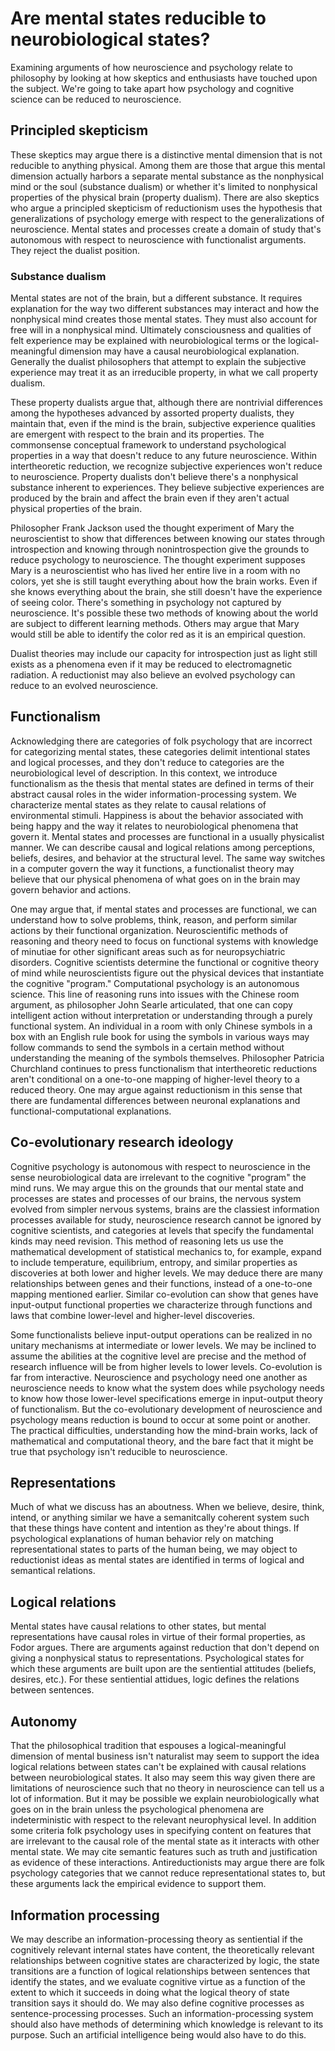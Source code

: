 # Are mental states reducible to neurobiological states?

Examining arguments of how neuroscience and psychology relate to philosophy by 
looking at how skeptics and enthusiasts have touched upon the subject. We're going
to take apart how psychology and cognitive science can be reduced to neuroscience.

## Principled skepticism

These skeptics may argue there is a distinctive mental dimension that is not reducible
to anything physical. Among them are those that argue this mental dimension actually
harbors a separate mental substance as the nonphysical mind or the soul (substance dualism) or 
whether it's limited to nonphysical properties of the physical brain (property dualism). 
There are also skeptics who argue a principled skepticism of reductionism uses the hypothesis that 
generalizations of psychology emerge with respect to the generalizations of neuroscience. 
Mental states and processes create a domain of study that's autonomous with respect to neuroscience 
with functionalist arguments. They reject the dualist position.

### Substance dualism

Mental states are not of the brain, but a different substance. It requires explanation
for the way two different substances may interact and how the nonphysical mind creates
those mental states. They must also account for free will in a nonphysical mind. Ultimately
consciousness and qualities of felt experience may be explained with neurobiological terms or 
the logical-meaningful dimension may have a causal neurobiological explanation. Generally
the dualist philosophers that attempt to explain the subjective experience may treat it
as an irreducible property, in what we call property dualism. 

These property dualists argue that, although there are nontrivial differences among
the hypotheses advanced by assorted property dualists, they maintain that, even if 
the mind is the brain, subjective experience qualities are emergent with respect to the
brain and its properties. The commonsense conceptual framework to understand psychological
properties in a way that doesn't reduce to any future neuroscience. Within intertheoretic
reduction, we recognize subjective experiences won't reduce to neuroscience. Property dualists
don't believe there's a nonphysical substance inherent to experiences. They believe
subjective experiences are produced by the brain and affect the brain even if they 
aren't actual physical properties of the brain.

Philosopher Frank Jackson used the thought experiment of Mary the neuroscientist to show
that differences between knowing our states through introspection and knowing through
nonintrospection give the grounds to reduce psychology to neuroscience. The thought
experiment supposes Mary is a neuroscientist who has lived her entire live in a room
with no colors, yet she is still taught everything about how the brain works. Even if 
she knows everything about the brain, she still doesn't have the experience of seeing
color. There's something in psychology not captured by neuroscience. It's possible these
two methods of knowing about the world are subject to different learning methods. Others
may argue that Mary would still be able to identify the color red as it is an empirical
question.

Dualist theories may include our capacity for introspection just as light still exists
as a phenomena even if it may be reduced to electromagnetic radiation. A reductionist
may also believe an evolved psychology can reduce to an evolved neuroscience.

## Functionalism

Acknowledging there are categories of folk psychology that are incorrect for categorizing
mental states, these categories delimit intentional states and logical processes, and they
don't reduce to categories are the neurobiological level of description. In this context, we 
introduce functionalism as the thesis that mental states are defined in terms of their abstract
causal roles in the wider information-processing system. We characterize mental states
as they relate to causal relations of environmental stimuli. Happiness is about the behavior 
associated with being happy and the way it relates to neurobiological phenomena that govern it.
Mental states and processes are functional in a usually physicalist manner. We can describe causal
and logical relations among perceptions, beliefs, desires, and behavior at the structural level.
The same way switches in a computer govern the way it functions, a functionalist theory may believe
that our physical phenomena of what goes on in the brain may govern behavior and actions. 

One may argue that, if mental states and processes are functional, we can understand how to solve problems, 
think, reason, and perform similar actions by their functional organization. Neuroscientific methods 
of reasoning and theory need to focus on functional systems with knowledge of minutiae for 
other significant areas such as for neuropsychiatric disorders. Cognitive scientists determine
the functional or cognitive theory of mind while neuroscientists figure out the physical
devices that instantiate the cognitive "program." Computational psychology is an autonomous science.
This line of reasoning runs into issues with the Chinese room argument, as philosopher John Searle articulated,
that one can copy intelligent action without interpretation or understanding through a purely functional system.
An individual in a room with only Chinese symbols in a box with an English rule book for using the symbols
in various ways may follow commands to send the symbols in a certain method without understanding the meaning
of the symbols themselves. Philosopher Patricia Churchland continues to press functionalism that intertheoretic
reductions aren't conditional on a one-to-one mapping of higher-level theory to a reduced theory. One may 
argue against reductionism in this sense that there are fundamental differences between neuronal explanations
and functional-computational explanations.

## Co-evolutionary research ideology

Cognitive psychology is autonomous with respect to neuroscience in the sense neurobiological data are irrelevant
to the cognitive "program" the mind runs. We may argue this on the grounds that our mental state and processes
are states and processes of our brains, the nervous system evolved from simpler nervous systems, brains are the 
classiest information processes available for study, neuroscience research cannot be ignored by cognitive scientists,
and categories at levels that specify the fundamental kinds may need revision. This method of reasoning lets us use
the mathematical development of statistical mechanics to, for example, expand to include temperature, equilibrium, entropy,
and similar properties as discoveries at both lower and higher levels. We may deduce there are many relationships between
genes and their functions, instead of a one-to-one mapping mentioned earlier. Similar co-evolution can show that genes
have input-output functional properties we characterize through functions and laws that combine lower-level and higher-level
discoveries. 

Some functionalists believe input-output operations can be realized in no unitary mechanisms at intermediate
or lower levels. We may be inclined to assume the abilities at the cognitive level are precise and
the method of research influence will be from higher levels to lower levels. Co-evolution is far from interactive.
Neuroscience and psychology need one another as neuroscience needs to know what the system does while psychology needs
to know how those lower-level specifications emerge in input-output theory of functionalism. But the co-evolutionary
development of neuroscience and psychology means reduction is bound to occur at some point or another. The practical difficulties,
understanding how the mind-brain works, lack of mathematical and computational theory, and the bare fact that it might be true
that psychology isn't reducible to neuroscience. 

## Representations

Much of what we discuss has an aboutness. When we believe, desire, think, intend, or anything similar we have a semanitcally
coherent system such that these things have content and intention as they're about things. If psychological explanations
of human behavior rely on matching representational states to parts of the human being, we may object to reductionist
ideas as mental states are identified in terms of logical and semantical relations. 

## Logical relations

Mental states have causal relations to other states, but mental representations have causal roles in virtue of their
formal properties, as Fodor argues. There are arguments against reduction that don't depend on giving a nonphysical
status to representations. Psychological states for which these arguments are built upon are the sentiential attitudes
(beliefs, desires, etc.). For these sentiential attidues, logic defines the relations between sentences.

## Autonomy 

That the philosophical tradition that espouses a logical-meaningful dimension of mental business isn't naturalist
may seem to support the idea logical relations between states can't be explained with causal relations
between neurobiological states. It also may seem this way given there are limitations of neuroscience such that no theory
in neuroscience can tell us a lot of information. But it may be possible we explain neurobiologically what goes on in the
brain unless the psychological phenomena are indeterministic with respect to the relevant neurophysical level.
In addition some criteria folk psychology uses in specifying content on features that are irrelevant to the causal role
of the mental state as it interacts with other mental state. We may cite semantic features such as truth and justification
as evidence of these interactions. Antireductionists may argue there are folk psychology categories that we cannot
reduce representational states to, but these arguments lack the empirical evidence to support them. 

## Information processing

We may describe an information-processing theory as sentiential if the cognitively relevant internal states have content,
the theoretically relevant relationships between cognitive states are characterized by logic, the state transitions are a 
function of logical relationships between sentences that identify the states, and we evaluate cognitive virtue as a function
of the extent to which it succeeds in doing what the logical theory of state transition says it should do. We may also define 
cognitive processes as sentence-processing processes. Such an information-processing system should also have methods of determining
which knowledge is relevant to its purpose. Such an artificial intelligence being would also have to do this.  
